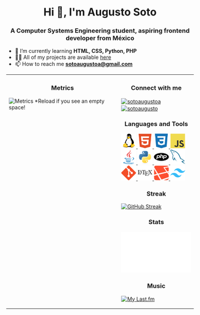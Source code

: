 <h1 align="center">Hi 👋, I'm Augusto Soto</h1>
<h3 align="center">A Computer Systems Engineering student, aspiring frontend developer from México</h3>

- 🌱 I’m currently learning **HTML, CSS, Python, PHP**
- 👨‍💻 All of my projects are available [here](https://sotoaugusto.github.io/)
- 📫 How to reach me **sotoaugustoa@gmail.com**

<table>
<tr>
<td width="60%" valign="top">

<h3 align="center"> Metrics </h3>
  
![Metrics](https://metrics.lecoq.io/SotoAugusto?template=classic&base.header=0&languages=1&activity=1&achievements=1&base.indepth=false&languages.limit=8&languages.threshold=0%25&languages.other=false&languages.colors=github&languages.sections=most-used&languages.indepth=false&languages.analysis.timeout=15&languages.categories=markup%2C%20programming&languages.recent.categories=markup%2C%20programming&languages.recent.load=300&languages.recent.days=14&activity.limit=5&activity.load=300&activity.days=14&activity.visibility=all&activity.timestamps=false&activity.skipped=SotoAugusto&activity.filter=all&achievements.threshold=C&achievements.secrets=true&achievements.display=detailed&achievements.limit=0&config.timezone=America%2FMexico_City)
*Reload if you see an empty space!
</td>

<td width="40%" valign="top">

<h3 align="center"> Connect with me </h3>
  
  <a href="https://twitter.com/sotoaugustoa" target="blank"><img align="center" src="https://raw.githubusercontent.com/rahuldkjain/github-profile-readme-generator/master/src/images/icons/Social/twitter.svg" alt="sotoaugustoa" height="30" width="40" /></a>
  <a href="https://linkedin.com/in/sotoaugusto" target="blank"><img align="center" src="https://raw.githubusercontent.com/rahuldkjain/github-profile-readme-generator/master/src/images/icons/Social/linked-in-alt.svg" alt="sotoaugusto" height="30" width="40" /></a>
  
<h3 align="center"> Languages and Tools </h3>
  

  <a href="https://www.kernel.org/" target="_blank" rel="noreferrer"> <img src="https://raw.githubusercontent.com/devicons/devicon/master/icons/linux/linux-original.svg" alt="linux" width="40" height="40"/> </a>
  <a href="https://www.w3schools.com/html/" target="_blank" rel="noreferrer"> <img src="https://raw.githubusercontent.com/devicons/devicon/master/icons/html5/html5-plain.svg" alt="html5" width="40" height="40"/> </a>
  <a href="https://www.w3schools.com/css/" target="_blank" rel="noreferrer"> <img src="https://raw.githubusercontent.com/devicons/devicon/master/icons/css3/css3-plain.svg" alt="css3" width="40" height="40"/> </a> 
  <a href="https://www.w3schools.com/javascript/" target="_blank" rel="noreferrer"> <img src="https://raw.githubusercontent.com/devicons/devicon/master/icons/javascript/javascript-original.svg" alt="javascript" width="40" height="40"/> </a>
  <a href="https://www.w3schools.com/java/" target="_blank" rel="noreferrer"> <img src="https://raw.githubusercontent.com/devicons/devicon/master/icons/java/java-original.svg" alt="java" width="40" height="40"/> </a>
  <a href="https://www.w3schools.com/python/" target="_blank" rel="noreferrer"> <img src="https://raw.githubusercontent.com/devicons/devicon/master/icons/python/python-original.svg" alt="python" width="40" height="40"/> </a>
  <a href="https://www.w3schools.com/php/" target="_blank" rel="noreferrer"> <img src="https://raw.githubusercontent.com/devicons/devicon/master/icons/php/php-plain.svg" alt="php" width="40" height="40"/> </a>
  <a href="https://www.w3schools.com/mysql/" target="_blank" rel="noreferrer"> <img src="https://raw.githubusercontent.com/devicons/devicon/master/icons/mysql/mysql-original.svg" alt="mysql" width="40" height="40"/> </a>
  <a href="https://www.w3schools.com/git/" target="_blank" rel="noreferrer"> <img src="https://raw.githubusercontent.com/devicons/devicon/master/icons/git/git-plain.svg" alt="git" width="40" height="40"/> </a>
  <a href="https://www.latex-project.org/" target="_blank" rel="noreferrer"> <img src="https://raw.githubusercontent.com/devicons/devicon/master/icons/latex/latex-original.svg" alt="latex" width="40" height="40"/> </a>
  <a href="https://laravel.com/" target="_blank" rel="noreferrer"> <img src="https://raw.githubusercontent.com/devicons/devicon/master/icons/laravel/laravel-plain.svg" alt="laravel" width="40" height="40"/> </a>
  <a href="https://tailwindcss.com/" target="_blank" rel="noreferrer"> <img src="https://raw.githubusercontent.com/devicons/devicon/master/icons/tailwindcss/tailwindcss-plain.svg" alt="tailwindcss" width="40" height="40"/> </a>






  
<h3 align="center"> Streak </h3>

[![GitHub Streak](http://github-readme-streak-stats.herokuapp.com?user=SotoAugusto&theme=tokyonight&hide_border=true&date_format=%5BY%20%5DM%20j&border=DDDDDD00)](https://git.io/streak-stats)
  
<h3 align="center"> Stats </h3>
  
![](https://raw.githubusercontent.com/SotoAugusto/github-stats-transparent/output/generated/overview.svg)
  
<h3 align="center"> Music </h3>

[![My Last.fm](https://lastfm-recently-played.vercel.app/api?user=amirsoto2)](https://www.last.fm/user/amirsoto2)
  
</td>
</tr>

</table>

<!-- <p><img align="left" src="https://github-readme-stats.vercel.app/api/top-langs?username=sotoaugusto&show_icons=true&locale=en&layout=compact" alt="sotoaugusto" /></p>

<p>&nbsp;<img align="center" src="https://github-readme-stats.vercel.app/api?username=sotoaugusto&show_icons=true&locale=en" alt="sotoaugusto" /></p> -->

<!-- ![](https://raw.githubusercontent.com/SotoAugusto/github-stats-transparent/output/generated/languages.svg) -->
